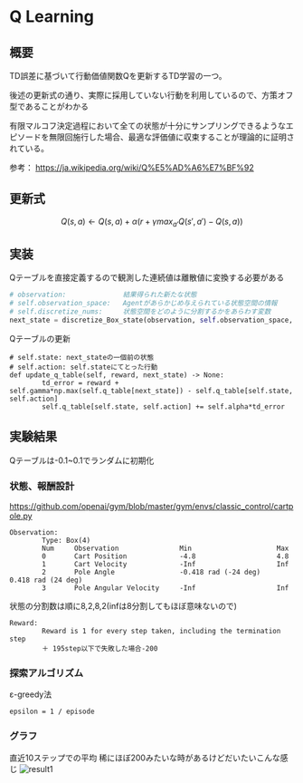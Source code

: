 # Q Learning
## 概要
TD誤差に基づいて行動価値関数Qを更新するTD学習の一つ。

後述の更新式の通り、実際に採用していない行動を利用しているので、方策オフ型であることがわかる

有限マルコフ決定過程において全ての状態が十分にサンプリングできるようなエピソードを無限回施行した場合、最適な評価値に収束することが理論的に証明されている。

参考： https://ja.wikipedia.org/wiki/Q%E5%AD%A6%E7%BF%92

## 更新式


```math
Q(s,a)←Q(s,a)+\alpha(r+\gamma max_{a'}Q(s', a') - Q(s,a))
```

## 実装

Qテーブルを直接定義するので観測した連続値は離散値に変換する必要がある

```python
# observation:              結果得られた新たな状態
# self.observation_space:   Agentがあらかじめ与えられている状態空間の情報
# self.discretize_nums:     状態空間をどのように分割するかをあらわす変数
next_state = discretize_Box_state(observation, self.observation_space, self.discretize_nums)
```

Qテーブルの更新
```
# self.state: next_stateの一個前の状態
# self.action: self.stateにてとった行動
def update_q_table(self, reward, next_state) -> None:
        td_error = reward + self.gamma*np.max(self.q_table[next_state]) - self.q_table[self.state, self.action]
        self.q_table[self.state, self.action] += self.alpha*td_error
```

## 実験結果
Qテーブルは-0.1~0.1でランダムに初期化

### 状態、報酬設計
https://github.com/openai/gym/blob/master/gym/envs/classic_control/cartpole.py
```
Observation:
        Type: Box(4)
        Num     Observation               Min                     Max
        0       Cart Position             -4.8                    4.8
        1       Cart Velocity             -Inf                    Inf
        2       Pole Angle                -0.418 rad (-24 deg)    0.418 rad (24 deg)
        3       Pole Angular Velocity     -Inf                    Inf
```
状態の分割数は順に8,2,8,2(infは8分割してもほぼ意味ないので)

```
Reward:
        Reward is 1 for every step taken, including the termination step
        ＋ 195step以下で失敗した場合-200
```

### 探索アルゴリズム
ε-greedy法
```
epsilon = 1 / episode
```

### グラフ
直近10ステップでの平均
稀にほぼ200みたいな時があるけどだいたいこんな感じ
![result1](https://user-images.githubusercontent.com/32331100/90546872-a322df80-e1c5-11ea-8d01-f44f9a52812e.png)
